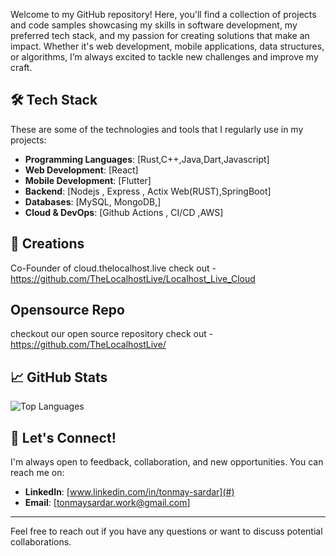 
Welcome to my GitHub repository! Here, you'll find a collection of projects and code samples showcasing my skills in software development, my preferred tech stack, and my passion for creating solutions that make an impact. Whether it's web development, mobile applications, data structures, or algorithms, I’m always excited to tackle new challenges and improve my craft.

## 🛠️ Tech Stack

These are some of the technologies and tools that I regularly use in my projects:

- **Programming Languages**: [Rust,C++,Java,Dart,Javascript]
- **Web Development**: [React]
- **Mobile Development**: [Flutter]
- **Backend**: [Nodejs , Express , Actix Web(RUST),SpringBoot]
- **Databases**: [MySQL, MongoDB,]
- **Cloud & DevOps**: [Github Actions , CI/CD ,AWS]

## 🌟 Creations

Co-Founder of cloud.thelocalhost.live
check out - https://github.com/TheLocalhostLive/Localhost_Live_Cloud

## Opensource Repo
checkout our open source repository 
check out - https://github.com/TheLocalhostLive/

## 📈 GitHub Stats

![Top Languages](https://github-readme-stats.vercel.app/api/top-langs/?username=Ant-Tonmay&layout=compact&theme=radical)

## 💬 Let's Connect!

I'm always open to feedback, collaboration, and new opportunities. You can reach me on:
- **LinkedIn**: [www.linkedin.com/in/tonmay-sardar](#)
- **Email**: [tonmaysardar.work@gmail.com]


---

Feel free to reach out if you have any questions or want to discuss potential collaborations.
